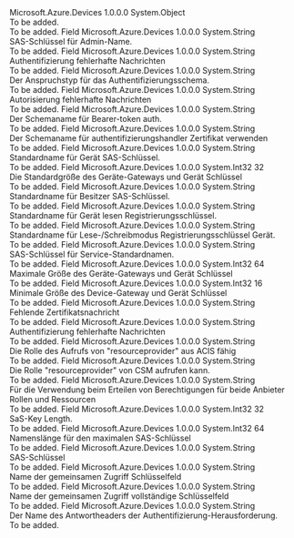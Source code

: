 <Type Name="SecurityConstants" FullName="Microsoft.Azure.Devices.Common.Security.SecurityConstants">
  <TypeSignature Language="C#" Value="public static class SecurityConstants" />
  <TypeSignature Language="ILAsm" Value=".class public auto ansi abstract sealed beforefieldinit SecurityConstants extends System.Object" />
  <TypeSignature Language="DocId" Value="T:Microsoft.Azure.Devices.Common.Security.SecurityConstants" />
  <TypeSignature Language="VB.NET" Value="Public Class SecurityConstants" />
  <TypeSignature Language="F#" Value="type SecurityConstants = class" />
  <AssemblyInfo>
    <AssemblyName>Microsoft.Azure.Devices</AssemblyName>
    <AssemblyVersion>1.0.0.0</AssemblyVersion>
  </AssemblyInfo>
  <Base>
    <BaseTypeName>System.Object</BaseTypeName>
  </Base>
  <Interfaces />
  <Docs>
    <summary>To be added.</summary>
    <remarks>To be added.</remarks>
  </Docs>
  <Members>
    <Member MemberName="AdminSaSKeyName">
      <MemberSignature Language="C#" Value="public const string AdminSaSKeyName;" />
      <MemberSignature Language="ILAsm" Value=".field public static literal string AdminSaSKeyName" />
      <MemberSignature Language="DocId" Value="F:Microsoft.Azure.Devices.Common.Security.SecurityConstants.AdminSaSKeyName" />
      <MemberSignature Language="VB.NET" Value="Public Const AdminSaSKeyName As String " />
      <MemberSignature Language="F#" Value="val mutable AdminSaSKeyName : string" Usage="Microsoft.Azure.Devices.Common.Security.SecurityConstants.AdminSaSKeyName" />
      <MemberType>Field</MemberType>
      <AssemblyInfo>
        <AssemblyName>Microsoft.Azure.Devices</AssemblyName>
        <AssemblyVersion>1.0.0.0</AssemblyVersion>
      </AssemblyInfo>
      <ReturnValue>
        <ReturnType>System.String</ReturnType>
      </ReturnValue>
      <Docs>
        <summary>
            SAS-Schlüssel für Admin-Name.
            </summary>
        <remarks>To be added.</remarks>
      </Docs>
    </Member>
    <Member MemberName="AuthenticationFailed">
      <MemberSignature Language="C#" Value="public const string AuthenticationFailed;" />
      <MemberSignature Language="ILAsm" Value=".field public static literal string AuthenticationFailed" />
      <MemberSignature Language="DocId" Value="F:Microsoft.Azure.Devices.Common.Security.SecurityConstants.AuthenticationFailed" />
      <MemberSignature Language="VB.NET" Value="Public Const AuthenticationFailed As String " />
      <MemberSignature Language="F#" Value="val mutable AuthenticationFailed : string" Usage="Microsoft.Azure.Devices.Common.Security.SecurityConstants.AuthenticationFailed" />
      <MemberType>Field</MemberType>
      <AssemblyInfo>
        <AssemblyName>Microsoft.Azure.Devices</AssemblyName>
        <AssemblyVersion>1.0.0.0</AssemblyVersion>
      </AssemblyInfo>
      <ReturnValue>
        <ReturnType>System.String</ReturnType>
      </ReturnValue>
      <Docs>
        <summary>
            Authentifizierung fehlerhafte Nachrichten
            </summary>
        <remarks>To be added.</remarks>
      </Docs>
    </Member>
    <Member MemberName="AuthenticationScheme">
      <MemberSignature Language="C#" Value="public const string AuthenticationScheme;" />
      <MemberSignature Language="ILAsm" Value=".field public static literal string AuthenticationScheme" />
      <MemberSignature Language="DocId" Value="F:Microsoft.Azure.Devices.Common.Security.SecurityConstants.AuthenticationScheme" />
      <MemberSignature Language="VB.NET" Value="Public Const AuthenticationScheme As String " />
      <MemberSignature Language="F#" Value="val mutable AuthenticationScheme : string" Usage="Microsoft.Azure.Devices.Common.Security.SecurityConstants.AuthenticationScheme" />
      <MemberType>Field</MemberType>
      <AssemblyInfo>
        <AssemblyName>Microsoft.Azure.Devices</AssemblyName>
        <AssemblyVersion>1.0.0.0</AssemblyVersion>
      </AssemblyInfo>
      <ReturnValue>
        <ReturnType>System.String</ReturnType>
      </ReturnValue>
      <Docs>
        <summary>
            Der Anspruchstyp für das Authentifizierungsschema.
            </summary>
        <remarks>To be added.</remarks>
      </Docs>
    </Member>
    <Member MemberName="AuthorizationFailed">
      <MemberSignature Language="C#" Value="public const string AuthorizationFailed;" />
      <MemberSignature Language="ILAsm" Value=".field public static literal string AuthorizationFailed" />
      <MemberSignature Language="DocId" Value="F:Microsoft.Azure.Devices.Common.Security.SecurityConstants.AuthorizationFailed" />
      <MemberSignature Language="VB.NET" Value="Public Const AuthorizationFailed As String " />
      <MemberSignature Language="F#" Value="val mutable AuthorizationFailed : string" Usage="Microsoft.Azure.Devices.Common.Security.SecurityConstants.AuthorizationFailed" />
      <MemberType>Field</MemberType>
      <AssemblyInfo>
        <AssemblyName>Microsoft.Azure.Devices</AssemblyName>
        <AssemblyVersion>1.0.0.0</AssemblyVersion>
      </AssemblyInfo>
      <ReturnValue>
        <ReturnType>System.String</ReturnType>
      </ReturnValue>
      <Docs>
        <summary>
            Autorisierung fehlerhafte Nachrichten
            </summary>
        <remarks>To be added.</remarks>
      </Docs>
    </Member>
    <Member MemberName="BearerTokenScheme">
      <MemberSignature Language="C#" Value="public const string BearerTokenScheme;" />
      <MemberSignature Language="ILAsm" Value=".field public static literal string BearerTokenScheme" />
      <MemberSignature Language="DocId" Value="F:Microsoft.Azure.Devices.Common.Security.SecurityConstants.BearerTokenScheme" />
      <MemberSignature Language="VB.NET" Value="Public Const BearerTokenScheme As String " />
      <MemberSignature Language="F#" Value="val mutable BearerTokenScheme : string" Usage="Microsoft.Azure.Devices.Common.Security.SecurityConstants.BearerTokenScheme" />
      <MemberType>Field</MemberType>
      <AssemblyInfo>
        <AssemblyName>Microsoft.Azure.Devices</AssemblyName>
        <AssemblyVersion>1.0.0.0</AssemblyVersion>
      </AssemblyInfo>
      <ReturnValue>
        <ReturnType>System.String</ReturnType>
      </ReturnValue>
      <Docs>
        <summary>
            Der Schemaname für Bearer-token auth.
            </summary>
        <remarks>To be added.</remarks>
      </Docs>
    </Member>
    <Member MemberName="CertificateScheme">
      <MemberSignature Language="C#" Value="public const string CertificateScheme;" />
      <MemberSignature Language="ILAsm" Value=".field public static literal string CertificateScheme" />
      <MemberSignature Language="DocId" Value="F:Microsoft.Azure.Devices.Common.Security.SecurityConstants.CertificateScheme" />
      <MemberSignature Language="VB.NET" Value="Public Const CertificateScheme As String " />
      <MemberSignature Language="F#" Value="val mutable CertificateScheme : string" Usage="Microsoft.Azure.Devices.Common.Security.SecurityConstants.CertificateScheme" />
      <MemberType>Field</MemberType>
      <AssemblyInfo>
        <AssemblyName>Microsoft.Azure.Devices</AssemblyName>
        <AssemblyVersion>1.0.0.0</AssemblyVersion>
      </AssemblyInfo>
      <ReturnValue>
        <ReturnType>System.String</ReturnType>
      </ReturnValue>
      <Docs>
        <summary>
            Der Schemaname für authentifizierungshandler Zertifikat verwenden
            </summary>
        <remarks>To be added.</remarks>
      </Docs>
    </Member>
    <Member MemberName="DefaultDeviceSaSKeyName">
      <MemberSignature Language="C#" Value="public const string DefaultDeviceSaSKeyName;" />
      <MemberSignature Language="ILAsm" Value=".field public static literal string DefaultDeviceSaSKeyName" />
      <MemberSignature Language="DocId" Value="F:Microsoft.Azure.Devices.Common.Security.SecurityConstants.DefaultDeviceSaSKeyName" />
      <MemberSignature Language="VB.NET" Value="Public Const DefaultDeviceSaSKeyName As String " />
      <MemberSignature Language="F#" Value="val mutable DefaultDeviceSaSKeyName : string" Usage="Microsoft.Azure.Devices.Common.Security.SecurityConstants.DefaultDeviceSaSKeyName" />
      <MemberType>Field</MemberType>
      <AssemblyInfo>
        <AssemblyName>Microsoft.Azure.Devices</AssemblyName>
        <AssemblyVersion>1.0.0.0</AssemblyVersion>
      </AssemblyInfo>
      <ReturnValue>
        <ReturnType>System.String</ReturnType>
      </ReturnValue>
      <Docs>
        <summary>
            Standardname für Gerät SAS-Schlüssel.
            </summary>
        <remarks>To be added.</remarks>
      </Docs>
    </Member>
    <Member MemberName="DefaultKeyLengthInBytes">
      <MemberSignature Language="C#" Value="public const int DefaultKeyLengthInBytes = 32;" />
      <MemberSignature Language="ILAsm" Value=".field public static literal int32 DefaultKeyLengthInBytes = (32)" />
      <MemberSignature Language="DocId" Value="F:Microsoft.Azure.Devices.Common.Security.SecurityConstants.DefaultKeyLengthInBytes" />
      <MemberSignature Language="VB.NET" Value="Public Const DefaultKeyLengthInBytes As Integer  = 32" />
      <MemberSignature Language="F#" Value="val mutable DefaultKeyLengthInBytes : int" Usage="Microsoft.Azure.Devices.Common.Security.SecurityConstants.DefaultKeyLengthInBytes" />
      <MemberType>Field</MemberType>
      <AssemblyInfo>
        <AssemblyName>Microsoft.Azure.Devices</AssemblyName>
        <AssemblyVersion>1.0.0.0</AssemblyVersion>
      </AssemblyInfo>
      <ReturnValue>
        <ReturnType>System.Int32</ReturnType>
      </ReturnValue>
      <MemberValue>32</MemberValue>
      <Docs>
        <summary>
            Die Standardgröße des Geräte-Gateways und Gerät Schlüssel
            </summary>
        <remarks>To be added.</remarks>
      </Docs>
    </Member>
    <Member MemberName="DefaultOwnerSaSKeyName">
      <MemberSignature Language="C#" Value="public const string DefaultOwnerSaSKeyName;" />
      <MemberSignature Language="ILAsm" Value=".field public static literal string DefaultOwnerSaSKeyName" />
      <MemberSignature Language="DocId" Value="F:Microsoft.Azure.Devices.Common.Security.SecurityConstants.DefaultOwnerSaSKeyName" />
      <MemberSignature Language="VB.NET" Value="Public Const DefaultOwnerSaSKeyName As String " />
      <MemberSignature Language="F#" Value="val mutable DefaultOwnerSaSKeyName : string" Usage="Microsoft.Azure.Devices.Common.Security.SecurityConstants.DefaultOwnerSaSKeyName" />
      <MemberType>Field</MemberType>
      <AssemblyInfo>
        <AssemblyName>Microsoft.Azure.Devices</AssemblyName>
        <AssemblyVersion>1.0.0.0</AssemblyVersion>
      </AssemblyInfo>
      <ReturnValue>
        <ReturnType>System.String</ReturnType>
      </ReturnValue>
      <Docs>
        <summary>
            Standardname für Besitzer SAS-Schlüssel.
            </summary>
        <remarks>To be added.</remarks>
      </Docs>
    </Member>
    <Member MemberName="DefaultRegistryReadSaSKeyName">
      <MemberSignature Language="C#" Value="public const string DefaultRegistryReadSaSKeyName;" />
      <MemberSignature Language="ILAsm" Value=".field public static literal string DefaultRegistryReadSaSKeyName" />
      <MemberSignature Language="DocId" Value="F:Microsoft.Azure.Devices.Common.Security.SecurityConstants.DefaultRegistryReadSaSKeyName" />
      <MemberSignature Language="VB.NET" Value="Public Const DefaultRegistryReadSaSKeyName As String " />
      <MemberSignature Language="F#" Value="val mutable DefaultRegistryReadSaSKeyName : string" Usage="Microsoft.Azure.Devices.Common.Security.SecurityConstants.DefaultRegistryReadSaSKeyName" />
      <MemberType>Field</MemberType>
      <AssemblyInfo>
        <AssemblyName>Microsoft.Azure.Devices</AssemblyName>
        <AssemblyVersion>1.0.0.0</AssemblyVersion>
      </AssemblyInfo>
      <ReturnValue>
        <ReturnType>System.String</ReturnType>
      </ReturnValue>
      <Docs>
        <summary>
            Standardname für Gerät lesen Registrierungsschlüssel.
            </summary>
        <remarks>To be added.</remarks>
      </Docs>
    </Member>
    <Member MemberName="DefaultRegistryReadWriteSaSKeyName">
      <MemberSignature Language="C#" Value="public const string DefaultRegistryReadWriteSaSKeyName;" />
      <MemberSignature Language="ILAsm" Value=".field public static literal string DefaultRegistryReadWriteSaSKeyName" />
      <MemberSignature Language="DocId" Value="F:Microsoft.Azure.Devices.Common.Security.SecurityConstants.DefaultRegistryReadWriteSaSKeyName" />
      <MemberSignature Language="VB.NET" Value="Public Const DefaultRegistryReadWriteSaSKeyName As String " />
      <MemberSignature Language="F#" Value="val mutable DefaultRegistryReadWriteSaSKeyName : string" Usage="Microsoft.Azure.Devices.Common.Security.SecurityConstants.DefaultRegistryReadWriteSaSKeyName" />
      <MemberType>Field</MemberType>
      <AssemblyInfo>
        <AssemblyName>Microsoft.Azure.Devices</AssemblyName>
        <AssemblyVersion>1.0.0.0</AssemblyVersion>
      </AssemblyInfo>
      <ReturnValue>
        <ReturnType>System.String</ReturnType>
      </ReturnValue>
      <Docs>
        <summary>
            Standardname für Lese-/Schreibmodus Registrierungsschlüssel Gerät.
            </summary>
        <remarks>To be added.</remarks>
      </Docs>
    </Member>
    <Member MemberName="DefaultServiceSaSKeyName">
      <MemberSignature Language="C#" Value="public const string DefaultServiceSaSKeyName;" />
      <MemberSignature Language="ILAsm" Value=".field public static literal string DefaultServiceSaSKeyName" />
      <MemberSignature Language="DocId" Value="F:Microsoft.Azure.Devices.Common.Security.SecurityConstants.DefaultServiceSaSKeyName" />
      <MemberSignature Language="VB.NET" Value="Public Const DefaultServiceSaSKeyName As String " />
      <MemberSignature Language="F#" Value="val mutable DefaultServiceSaSKeyName : string" Usage="Microsoft.Azure.Devices.Common.Security.SecurityConstants.DefaultServiceSaSKeyName" />
      <MemberType>Field</MemberType>
      <AssemblyInfo>
        <AssemblyName>Microsoft.Azure.Devices</AssemblyName>
        <AssemblyVersion>1.0.0.0</AssemblyVersion>
      </AssemblyInfo>
      <ReturnValue>
        <ReturnType>System.String</ReturnType>
      </ReturnValue>
      <Docs>
        <summary>
            SAS-Schlüssel für Service-Standardnamen.
            </summary>
        <remarks>To be added.</remarks>
      </Docs>
    </Member>
    <Member MemberName="MaxKeyLengthInBytes">
      <MemberSignature Language="C#" Value="public const int MaxKeyLengthInBytes = 64;" />
      <MemberSignature Language="ILAsm" Value=".field public static literal int32 MaxKeyLengthInBytes = (64)" />
      <MemberSignature Language="DocId" Value="F:Microsoft.Azure.Devices.Common.Security.SecurityConstants.MaxKeyLengthInBytes" />
      <MemberSignature Language="VB.NET" Value="Public Const MaxKeyLengthInBytes As Integer  = 64" />
      <MemberSignature Language="F#" Value="val mutable MaxKeyLengthInBytes : int" Usage="Microsoft.Azure.Devices.Common.Security.SecurityConstants.MaxKeyLengthInBytes" />
      <MemberType>Field</MemberType>
      <AssemblyInfo>
        <AssemblyName>Microsoft.Azure.Devices</AssemblyName>
        <AssemblyVersion>1.0.0.0</AssemblyVersion>
      </AssemblyInfo>
      <ReturnValue>
        <ReturnType>System.Int32</ReturnType>
      </ReturnValue>
      <MemberValue>64</MemberValue>
      <Docs>
        <summary>
            Maximale Größe des Geräte-Gateways und Gerät Schlüssel
            </summary>
        <remarks>To be added.</remarks>
      </Docs>
    </Member>
    <Member MemberName="MinKeyLengthInBytes">
      <MemberSignature Language="C#" Value="public const int MinKeyLengthInBytes = 16;" />
      <MemberSignature Language="ILAsm" Value=".field public static literal int32 MinKeyLengthInBytes = (16)" />
      <MemberSignature Language="DocId" Value="F:Microsoft.Azure.Devices.Common.Security.SecurityConstants.MinKeyLengthInBytes" />
      <MemberSignature Language="VB.NET" Value="Public Const MinKeyLengthInBytes As Integer  = 16" />
      <MemberSignature Language="F#" Value="val mutable MinKeyLengthInBytes : int" Usage="Microsoft.Azure.Devices.Common.Security.SecurityConstants.MinKeyLengthInBytes" />
      <MemberType>Field</MemberType>
      <AssemblyInfo>
        <AssemblyName>Microsoft.Azure.Devices</AssemblyName>
        <AssemblyVersion>1.0.0.0</AssemblyVersion>
      </AssemblyInfo>
      <ReturnValue>
        <ReturnType>System.Int32</ReturnType>
      </ReturnValue>
      <MemberValue>16</MemberValue>
      <Docs>
        <summary>
            Minimale Größe des Device-Gateway und Gerät Schlüssel
            </summary>
        <remarks>To be added.</remarks>
      </Docs>
    </Member>
    <Member MemberName="MissingCertificate">
      <MemberSignature Language="C#" Value="public const string MissingCertificate;" />
      <MemberSignature Language="ILAsm" Value=".field public static literal string MissingCertificate" />
      <MemberSignature Language="DocId" Value="F:Microsoft.Azure.Devices.Common.Security.SecurityConstants.MissingCertificate" />
      <MemberSignature Language="VB.NET" Value="Public Const MissingCertificate As String " />
      <MemberSignature Language="F#" Value="val mutable MissingCertificate : string" Usage="Microsoft.Azure.Devices.Common.Security.SecurityConstants.MissingCertificate" />
      <MemberType>Field</MemberType>
      <AssemblyInfo>
        <AssemblyName>Microsoft.Azure.Devices</AssemblyName>
        <AssemblyVersion>1.0.0.0</AssemblyVersion>
      </AssemblyInfo>
      <ReturnValue>
        <ReturnType>System.String</ReturnType>
      </ReturnValue>
      <Docs>
        <summary>
            Fehlende Zertifikatsnachricht
            </summary>
        <remarks>To be added.</remarks>
      </Docs>
    </Member>
    <Member MemberName="NonSecureConnection">
      <MemberSignature Language="C#" Value="public const string NonSecureConnection;" />
      <MemberSignature Language="ILAsm" Value=".field public static literal string NonSecureConnection" />
      <MemberSignature Language="DocId" Value="F:Microsoft.Azure.Devices.Common.Security.SecurityConstants.NonSecureConnection" />
      <MemberSignature Language="VB.NET" Value="Public Const NonSecureConnection As String " />
      <MemberSignature Language="F#" Value="val mutable NonSecureConnection : string" Usage="Microsoft.Azure.Devices.Common.Security.SecurityConstants.NonSecureConnection" />
      <MemberType>Field</MemberType>
      <AssemblyInfo>
        <AssemblyName>Microsoft.Azure.Devices</AssemblyName>
        <AssemblyVersion>1.0.0.0</AssemblyVersion>
      </AssemblyInfo>
      <ReturnValue>
        <ReturnType>System.String</ReturnType>
      </ReturnValue>
      <Docs>
        <summary>
            Authentifizierung fehlerhafte Nachrichten
            </summary>
        <remarks>To be added.</remarks>
      </Docs>
    </Member>
    <Member MemberName="ResourceProviderAdminAccessRole">
      <MemberSignature Language="C#" Value="public const string ResourceProviderAdminAccessRole;" />
      <MemberSignature Language="ILAsm" Value=".field public static literal string ResourceProviderAdminAccessRole" />
      <MemberSignature Language="DocId" Value="F:Microsoft.Azure.Devices.Common.Security.SecurityConstants.ResourceProviderAdminAccessRole" />
      <MemberSignature Language="VB.NET" Value="Public Const ResourceProviderAdminAccessRole As String " />
      <MemberSignature Language="F#" Value="val mutable ResourceProviderAdminAccessRole : string" Usage="Microsoft.Azure.Devices.Common.Security.SecurityConstants.ResourceProviderAdminAccessRole" />
      <MemberType>Field</MemberType>
      <AssemblyInfo>
        <AssemblyName>Microsoft.Azure.Devices</AssemblyName>
        <AssemblyVersion>1.0.0.0</AssemblyVersion>
      </AssemblyInfo>
      <ReturnValue>
        <ReturnType>System.String</ReturnType>
      </ReturnValue>
      <Docs>
        <summary>
            Die Rolle des Aufrufs von "resourceprovider" aus ACIS fähig
            </summary>
        <remarks>To be added.</remarks>
      </Docs>
    </Member>
    <Member MemberName="ResourceProviderClientAccessRole">
      <MemberSignature Language="C#" Value="public const string ResourceProviderClientAccessRole;" />
      <MemberSignature Language="ILAsm" Value=".field public static literal string ResourceProviderClientAccessRole" />
      <MemberSignature Language="DocId" Value="F:Microsoft.Azure.Devices.Common.Security.SecurityConstants.ResourceProviderClientAccessRole" />
      <MemberSignature Language="VB.NET" Value="Public Const ResourceProviderClientAccessRole As String " />
      <MemberSignature Language="F#" Value="val mutable ResourceProviderClientAccessRole : string" Usage="Microsoft.Azure.Devices.Common.Security.SecurityConstants.ResourceProviderClientAccessRole" />
      <MemberType>Field</MemberType>
      <AssemblyInfo>
        <AssemblyName>Microsoft.Azure.Devices</AssemblyName>
        <AssemblyVersion>1.0.0.0</AssemblyVersion>
      </AssemblyInfo>
      <ReturnValue>
        <ReturnType>System.String</ReturnType>
      </ReturnValue>
      <Docs>
        <summary>
            Die Rolle "resourceprovider" von CSM aufrufen kann. 
            </summary>
        <remarks>To be added.</remarks>
      </Docs>
    </Member>
    <Member MemberName="ResourceProviderFullAccessRole">
      <MemberSignature Language="C#" Value="public const string ResourceProviderFullAccessRole;" />
      <MemberSignature Language="ILAsm" Value=".field public static literal string ResourceProviderFullAccessRole" />
      <MemberSignature Language="DocId" Value="F:Microsoft.Azure.Devices.Common.Security.SecurityConstants.ResourceProviderFullAccessRole" />
      <MemberSignature Language="VB.NET" Value="Public Const ResourceProviderFullAccessRole As String " />
      <MemberSignature Language="F#" Value="val mutable ResourceProviderFullAccessRole : string" Usage="Microsoft.Azure.Devices.Common.Security.SecurityConstants.ResourceProviderFullAccessRole" />
      <MemberType>Field</MemberType>
      <AssemblyInfo>
        <AssemblyName>Microsoft.Azure.Devices</AssemblyName>
        <AssemblyVersion>1.0.0.0</AssemblyVersion>
      </AssemblyInfo>
      <ReturnValue>
        <ReturnType>System.String</ReturnType>
      </ReturnValue>
      <Docs>
        <summary>
            Für die Verwendung beim Erteilen von Berechtigungen für beide Anbieter Rollen und Ressourcen
            </summary>
        <remarks>To be added.</remarks>
      </Docs>
    </Member>
    <Member MemberName="SaSKeyLength">
      <MemberSignature Language="C#" Value="public const int SaSKeyLength = 32;" />
      <MemberSignature Language="ILAsm" Value=".field public static literal int32 SaSKeyLength = (32)" />
      <MemberSignature Language="DocId" Value="F:Microsoft.Azure.Devices.Common.Security.SecurityConstants.SaSKeyLength" />
      <MemberSignature Language="VB.NET" Value="Public Const SaSKeyLength As Integer  = 32" />
      <MemberSignature Language="F#" Value="val mutable SaSKeyLength : int" Usage="Microsoft.Azure.Devices.Common.Security.SecurityConstants.SaSKeyLength" />
      <MemberType>Field</MemberType>
      <AssemblyInfo>
        <AssemblyName>Microsoft.Azure.Devices</AssemblyName>
        <AssemblyVersion>1.0.0.0</AssemblyVersion>
      </AssemblyInfo>
      <ReturnValue>
        <ReturnType>System.Int32</ReturnType>
      </ReturnValue>
      <MemberValue>32</MemberValue>
      <Docs>
        <summary>
            SaS-Key Length.
            </summary>
        <remarks>To be added.</remarks>
      </Docs>
    </Member>
    <Member MemberName="SasKeyNameMaxLength">
      <MemberSignature Language="C#" Value="public const int SasKeyNameMaxLength = 64;" />
      <MemberSignature Language="ILAsm" Value=".field public static literal int32 SasKeyNameMaxLength = (64)" />
      <MemberSignature Language="DocId" Value="F:Microsoft.Azure.Devices.Common.Security.SecurityConstants.SasKeyNameMaxLength" />
      <MemberSignature Language="VB.NET" Value="Public Const SasKeyNameMaxLength As Integer  = 64" />
      <MemberSignature Language="F#" Value="val mutable SasKeyNameMaxLength : int" Usage="Microsoft.Azure.Devices.Common.Security.SecurityConstants.SasKeyNameMaxLength" />
      <MemberType>Field</MemberType>
      <AssemblyInfo>
        <AssemblyName>Microsoft.Azure.Devices</AssemblyName>
        <AssemblyVersion>1.0.0.0</AssemblyVersion>
      </AssemblyInfo>
      <ReturnValue>
        <ReturnType>System.Int32</ReturnType>
      </ReturnValue>
      <MemberValue>64</MemberValue>
      <Docs>
        <summary>
            Namenslänge für den maximalen SAS-Schlüssel
            </summary>
        <remarks>To be added.</remarks>
      </Docs>
    </Member>
    <Member MemberName="SharedAccessKey">
      <MemberSignature Language="C#" Value="public const string SharedAccessKey;" />
      <MemberSignature Language="ILAsm" Value=".field public static literal string SharedAccessKey" />
      <MemberSignature Language="DocId" Value="F:Microsoft.Azure.Devices.Common.Security.SecurityConstants.SharedAccessKey" />
      <MemberSignature Language="VB.NET" Value="Public Const SharedAccessKey As String " />
      <MemberSignature Language="F#" Value="val mutable SharedAccessKey : string" Usage="Microsoft.Azure.Devices.Common.Security.SecurityConstants.SharedAccessKey" />
      <MemberType>Field</MemberType>
      <AssemblyInfo>
        <AssemblyName>Microsoft.Azure.Devices</AssemblyName>
        <AssemblyVersion>1.0.0.0</AssemblyVersion>
      </AssemblyInfo>
      <ReturnValue>
        <ReturnType>System.String</ReturnType>
      </ReturnValue>
      <Docs>
        <summary>
            SAS-Schlüssel
            </summary>
        <remarks>To be added.</remarks>
      </Docs>
    </Member>
    <Member MemberName="SharedAccessKeyFieldName">
      <MemberSignature Language="C#" Value="public const string SharedAccessKeyFieldName;" />
      <MemberSignature Language="ILAsm" Value=".field public static literal string SharedAccessKeyFieldName" />
      <MemberSignature Language="DocId" Value="F:Microsoft.Azure.Devices.Common.Security.SecurityConstants.SharedAccessKeyFieldName" />
      <MemberSignature Language="VB.NET" Value="Public Const SharedAccessKeyFieldName As String " />
      <MemberSignature Language="F#" Value="val mutable SharedAccessKeyFieldName : string" Usage="Microsoft.Azure.Devices.Common.Security.SecurityConstants.SharedAccessKeyFieldName" />
      <MemberType>Field</MemberType>
      <AssemblyInfo>
        <AssemblyName>Microsoft.Azure.Devices</AssemblyName>
        <AssemblyVersion>1.0.0.0</AssemblyVersion>
      </AssemblyInfo>
      <ReturnValue>
        <ReturnType>System.String</ReturnType>
      </ReturnValue>
      <Docs>
        <summary>
            Name der gemeinsamen Zugriff Schlüsselfeld
            </summary>
        <remarks>To be added.</remarks>
      </Docs>
    </Member>
    <Member MemberName="SharedAccessKeyFullFieldName">
      <MemberSignature Language="C#" Value="public const string SharedAccessKeyFullFieldName;" />
      <MemberSignature Language="ILAsm" Value=".field public static literal string SharedAccessKeyFullFieldName" />
      <MemberSignature Language="DocId" Value="F:Microsoft.Azure.Devices.Common.Security.SecurityConstants.SharedAccessKeyFullFieldName" />
      <MemberSignature Language="VB.NET" Value="Public Const SharedAccessKeyFullFieldName As String " />
      <MemberSignature Language="F#" Value="val mutable SharedAccessKeyFullFieldName : string" Usage="Microsoft.Azure.Devices.Common.Security.SecurityConstants.SharedAccessKeyFullFieldName" />
      <MemberType>Field</MemberType>
      <AssemblyInfo>
        <AssemblyName>Microsoft.Azure.Devices</AssemblyName>
        <AssemblyVersion>1.0.0.0</AssemblyVersion>
      </AssemblyInfo>
      <ReturnValue>
        <ReturnType>System.String</ReturnType>
      </ReturnValue>
      <Docs>
        <summary>
            Name der gemeinsamen Zugriff vollständige Schlüsselfeld
            </summary>
        <remarks>To be added.</remarks>
      </Docs>
    </Member>
    <Member MemberName="WwwAuthenticateHeader">
      <MemberSignature Language="C#" Value="public const string WwwAuthenticateHeader;" />
      <MemberSignature Language="ILAsm" Value=".field public static literal string WwwAuthenticateHeader" />
      <MemberSignature Language="DocId" Value="F:Microsoft.Azure.Devices.Common.Security.SecurityConstants.WwwAuthenticateHeader" />
      <MemberSignature Language="VB.NET" Value="Public Const WwwAuthenticateHeader As String " />
      <MemberSignature Language="F#" Value="val mutable WwwAuthenticateHeader : string" Usage="Microsoft.Azure.Devices.Common.Security.SecurityConstants.WwwAuthenticateHeader" />
      <MemberType>Field</MemberType>
      <AssemblyInfo>
        <AssemblyName>Microsoft.Azure.Devices</AssemblyName>
        <AssemblyVersion>1.0.0.0</AssemblyVersion>
      </AssemblyInfo>
      <ReturnValue>
        <ReturnType>System.String</ReturnType>
      </ReturnValue>
      <Docs>
        <summary>
            Der Name des Antwortheaders der Authentifizierung-Herausforderung.
            </summary>
        <remarks>To be added.</remarks>
      </Docs>
    </Member>
  </Members>
</Type>